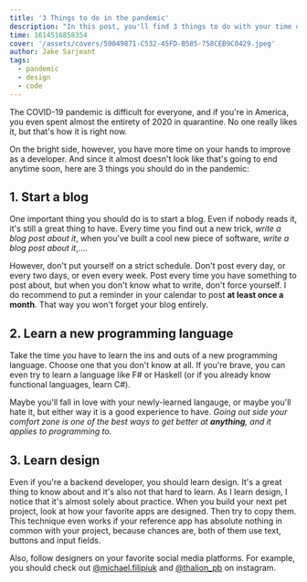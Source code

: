 ```yaml
---
title: '3 Things to do in the pandemic'
description: "In this post, you'll find 3 things to do with your time during the COVID-19 pandemic as a developer."
time: 1614516858354
cover: '/assets/covers/59049871-C532-45FD-B585-758CEB9C0429.jpeg'
author: Jake Sarjeant
tags:
  - pandemic
  - design
  - code
---
```


The COVID-19 pandemic is difficult for everyone, and if you're in America, you even spent almost the entirety of 2020 in quarantine. No one really likes it, but that's how it is right now.

On the bright side, however, you have more time on your hands to improve as a developer. And since it almost doesn't look like that's going to end anytime soon, here are 3 things you should do in the pandemic:

## 1. Start a blog
One important thing you should do is to start a blog. Even if nobody reads it, it's still a great thing to have. Every time you find out a new trick, _write a blog post about it_, when you've built a cool new piece of software, _write a blog post about it_,….

However, don't put yourself on a strict schedule. Don't post every day, or every two days, or even every week. Post every time you have something to post about, but when you don't know what to write, don't force yourself. I do recommend to put a reminder in your calendar to post **at least once a month**. That way you won't forget your blog entirely.

## 2. Learn a new programming language
Take the time you have to learn the ins and outs of a new programming language. Choose one that you don't know at all. If you're brave, you can even try to learn a language like F# or Haskell (or if you already know functional languages, learn C#).

Maybe you'll fall in love with your newly-learned langauge, or maybe you'll hate it, but either way it is a good experience to have. _Going out side your comfort zone is one of the best ways to get better at **anything**, and it applies to programming to._

## 3. Learn design
Even if you're a backend developer, you should learn design. It's a great thing to know about and it's also not that hard to learn. As I learn design, I notice that it's almost solely about practice. When you build your next pet project, look at how your favorite apps are designed. Then try to copy them. This technique even works if your reference app has absolute nothing in common with your project, because chances are, both of them use text, buttons and input fields.

Also, follow designers on your favorite social media platforms. For example, you should check out [@michael.filipiuk](https://instagram.com/michael.filipiuk) and [@thalion_pb](https://instagram.com/thalion_pb) on instagram.
